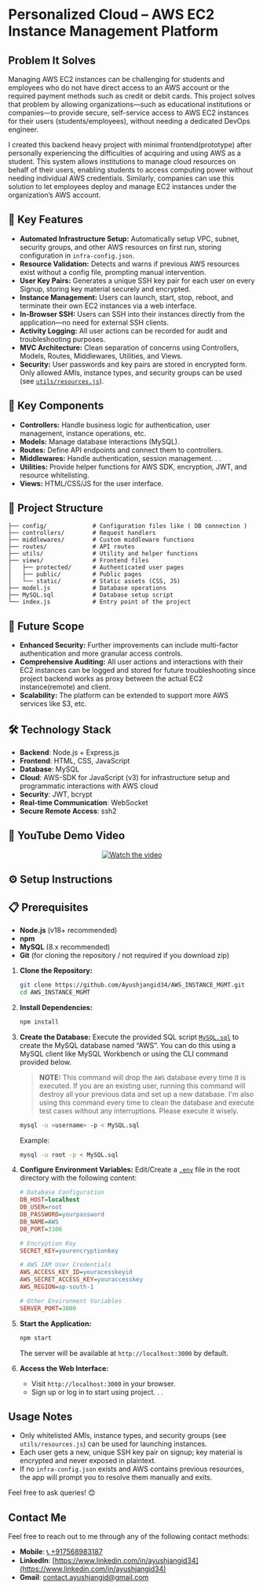# Personalized Cloud – AWS EC2 Instance Management Platform

## Problem It Solves

Managing AWS EC2 instances can be challenging for students and employees who do not have direct access to an AWS account or the required payment methods such as credit or debit cards. This project solves that problem by allowing organizations—such as educational institutions or companies—to provide secure, self-service access to AWS EC2 instances for their users (students/employees), without needing a dedicated DevOps engineer.

I created this backend heavy project with minimal frontend(prototype) after personally experiencing the difficulties of acquiring and using AWS as a student. This system allows institutions to manage cloud resources on behalf of their users, enabling students to access computing power without needing individual AWS credentials. Similarly, companies can use this solution to let employees deploy and manage EC2 instances under the organization’s AWS account.

## 🔑 Key Features

- **Automated Infrastructure Setup:** Automatically setup VPC, subnet, security groups, and other AWS resources on first run, storing configuration in `infra-config.json`.
- **Resource Validation:** Detects and warns if previous AWS resources exist without a config file, prompting manual intervention.
- **User Key Pairs:** Generates a unique SSH key pair for each user on every Signup, storing key material securely and encrypted.
- **Instance Management:** Users can launch, start, stop, reboot, and terminate their own EC2 instances via a web interface.
- **In-Browser SSH:** Users can SSH into their instances directly from the application—no need for external SSH clients.
- **Activity Logging:** All user actions can be recorded for audit and troubleshooting purposes.
- **MVC Architecture:** Clean separation of concerns using Controllers, Models, Routes, Middlewares, Utilities, and Views.
- **Security:** User passwords and key pairs are stored in encrypted form. Only allowed AMIs, instance types, and security groups can be used (see [`utils/resources.js`](utils/resources.js)).

## 🧩 Key Components

- **Controllers:** Handle business logic for authentication, user management, instance operations, etc.
- **Models:** Manage database interactions (MySQL).
- **Routes:** Define API endpoints and connect them to controllers.
- **Middlewares:** Handle authentication, session management. . . 
- **Utilities:** Provide helper functions for AWS SDK, encryption, JWT, and resource whitelisting.
- **Views:** HTML/CSS/JS for the user interface.

## 📁 Project Structure

```
├── config/             # Configuration files like ( DB connection )
├── controllers/        # Request handlers
├── middlewares/        # Custom middleware functions
├── routes/             # API routes
├── utils/              # Utility and helper functions
├── views/              # Frontend files
│   ├── protected/      # Authenticated user pages
│   ├── public/         # Public pages
│   └── static/         # Static assets (CSS, JS)
├── model.js            # Database operations
├── MySQL.sql           # Database setup script
└── index.js            # Entry point of the project
```

## 🔭 Future Scope

- **Enhanced Security:**
  Further improvements can include multi-factor authentication and more granular access controls.
- **Comprehensive Auditing:** All user actions and interactions with their EC2 instances can be logged and stored for future troubleshooting since project backend works as proxy between the actual EC2 instance(remote) and client.
- **Scalability:** The platform can be extended to support more AWS services like S3, etc.

## 🛠️ Technology Stack

- **Backend**: Node.js + Express.js
- **Frontend**: HTML, CSS, JavaScript
- **Database**: MySQL
- **Cloud**: AWS-SDK for JavaScript (v3) for infrastructure setup and programmatic interactions with AWS cloud
- **Security**: JWT, bcrypt
- **Real-time Communication**: WebSocket
- **Secure Remote Access**: ssh2

## 🔴 YouTube Demo Video

<div align="center">
  <a href="https://www.youtube.com/watch?v=keZO1qhzF2c">
    <img src="https://img.youtube.com/vi/keZO1qhzF2c/0.jpg" alt="Watch the video">
  </a>
</div>


## ⚙️ Setup Instructions

## 📋 Prerequisites

- **Node.js** (v18+ recommended)
- **npm**
- **MySQL** (8.x recommended)
- **Git** (for cloning the repository / not required if you download zip)


1. **Clone the Repository:**
   ```bash
   git clone https://github.com/Ayushjangid34/AWS_INSTANCE_MGMT.git
   cd AWS_INSTANCE_MGMT
   ```

2. **Install Dependencies:**
   ```bash
   npm install
   ```


3. **Create the Database:** Execute the provided SQL script [`MySQL.sql`](MySQL.sql) to create the MySQL database named “AWS”. You can do this using a MySQL client like MySQL Workbench or using the CLI command provided below.

   > **NOTE:** This command will drop the `AWS` database every time it is executed. If you are an existing user, running this command will destroy all your previous data and set up a new database. I'm also using this command every time to clean the database and execute test cases without any interruptions. Please execute it wisely.

   ```bash
   mysql -u <username> -p < MySQL.sql
   ```
   Example:
    ```bash
   mysql -u root -p < MySQL.sql
   ```

4. **Configure Environment Variables:**
   Edit/Create a [`.env`](.env) file in the root directory with the following content:
   ```ini
   # Database Configuration
   DB_HOST=localhost
   DB_USER=root
   DB_PASSWORD=yourpassword
   DB_NAME=AWS
   DB_PORT=3306

   # Encryption Key
   SECRET_KEY=yourencryptionkey

   # AWS IAM User Credentials
   AWS_ACCESS_KEY_ID=youracesskeyid
   AWS_SECRET_ACCESS_KEY=youraccesskey
   AWS_REGION=ap-south-1

   # Other Environment Variables
   SERVER_PORT=3000
   ```

5. **Start the Application:**
   ```bash
   npm start
   ```
   The server will be available at `http://localhost:3000` by default.

6. **Access the Web Interface:**
   - Visit `http://localhost:3000` in your browser.
   - Sign up or log in to start using project. . .

## Usage Notes

- Only whitelisted AMIs, instance types, and security groups (see `utils/resources.js`) can be used for launching instances.
- Each user gets a new, unique SSH key pair on signup; key material is encrypted and never exposed in plaintext.
- If no `infra-config.json` exists and AWS contains previous resources, the app will prompt you to resolve them manually and exits.


Feel free to ask queries! 😊
## Contact Me

Feel free to reach out to me through any of the following contact methods:

- **Mobile**: [📞 +917568983187](tel:+917568983187)
- **LinkedIn**: [https://www.linkedin.com/in/ayushjangid34](https://www.linkedin.com/in/ayushjangid34)
- **Gmail**: [contact.ayushjangid@gmail.com](mailto:contact.ayushjangid@gmail.com)
